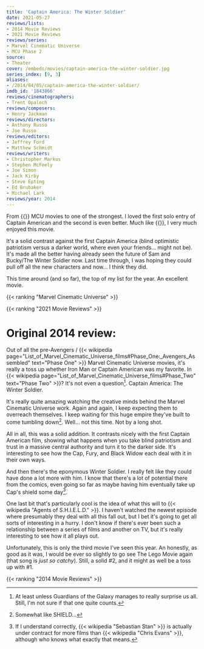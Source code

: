 ```yaml
---
title: 'Captain America: The Winter Soldier'
date: 2021-05-27
reviews/lists:
- 2014 Movie Reviews
- 2021 Movie Reviews
reviews/series:
- Marvel Cinematic Universe
- MCU Phase 2
source:
- Theater
cover: /embeds/movies/captain-america-the-winter-soldier.jpg
series_index: [9, 3]
aliases: 
- /2014/04/05/captain-america-the-winter-soldier/
imdb_id: '1843866'
reviews/cinematographers:
- Trent Opaloch
reviews/composers:
- Henry Jackman
reviews/directors:
- Anthony Russo
- Joe Russo
reviews/editors:
- Jeffrey Ford
- Matthew Schmidt
reviews/writers:
- Christopher Markus
- Stephen McFeely
- Joe Simon
- Jack Kirby
- Steve Epting
- Ed Brubaker
- Michael Lark
reviews/year: 2014
---
```

From {{<crosslink text="one of the weakest" title="Thor: The Dark World">}} MCU movies to one of the strongest. I loved the first solo entry of Captain American and the second is even better. Much like {{<crosslink text="last time" title="Captain America: The Winter Soldier">}}, I very much enjoyed this movie. 

It's a solid contrast against the first Captain America (blind optimistic patriotism versus a darker world, where even your friends... might not be). It's made all the better having already seen the future of Sam and Bucky/The Winter Soldier now. Last time through, I was hoping they could pull off all the new characters and now... I think they did. 

This time around (and so far), the top of my list for the year. An excellent movie. 

{{< ranking "Marvel Cinematic Universe" >}}

{{< ranking "2021 Movie Reviews" >}}

# Original 2014 review:

Out of all the pre-Avengers / {{< wikipedia page="List_of_Marvel_Cinematic_Universe_films#Phase_One:_Avengers_Assembled" text="Phase One" >}} Marvel Cinematic Universe movies, it's really a toss up whether Iron Man or Captain American was my favorite. In {{< wikipedia page="List_of_Marvel_Cinematic_Universe_films#Phase_Two" text="Phase Two" >}}? It's not even a question[^1]. Captain America: The Winter Soldier.

<!--more-->

It's really quite amazing watching the creative minds behind the Marvel Cinematic Universe work. Again and again, I keep expecting them to overreach themselves. I keep waiting for this huge empire they've built to come tumbling down[^2]. Well... not this time. Not by a long shot.

All in all, this was a solid addition. It contrasts nicely with the first Captain American film, showing what happens when you take blind patriotism and trust in a massive central authority and turn it to the darker side. It's interesting to see how the Cap, Fury, and Black Widow each deal with it in their own ways.

And then there's the eponymous Winter Soldier. I really felt like they could have done a lot more with him. I know that there's a lot of potential there from the comics, even going so far as maybe having him eventually take up Cap's shield some day[^3].

One last bit that's particularly cool is the idea of what this will to {{< wikipedia "Agents of S.H.I.E.L.D." >}}. I haven't watched the newest episode where presumably they deal with all this fall out, but I bet it's going to get all sorts of interesting in a hurry. I don't know if there's ever been such a relationship between a series of films and another on TV, but it's really interesting to see how it all plays out.

Unfortunately, this is only the third movie I've seen this year. An honestly, as good as it was, I would be ever so slightly to go see The Lego Movie again (that song is *just so *catchy**). Still, a solid #2, and it might as well be a toss up with #1.

{{< ranking "2014 Movie Reviews" >}}

[^1]: At least unless Guardians of the Galaxy manages to really surprise us all. Still, I'm not sure if that one quite counts.
[^2]: Somewhat like SHIELD...
[^3]: If I understand correctly, {{< wikipedia "Sebastian Stan" >}} is actually under contract for more films than {{< wikipedia "Chris Evans" >}}, although who knows what exactly that means.